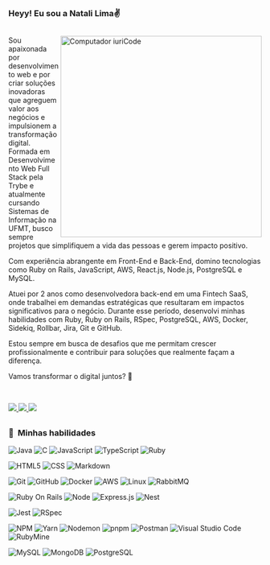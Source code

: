 ### Heyy! Eu sou a Natali Lima✌️
##

<img src="https://raw.githubusercontent.com/MicaelliMedeiros/micaellimedeiros/master/image/computer-illustration.png" min-width="400px" max-width="400px" width="400px" align="right" alt="Computador iuriCode">

<p align="left"> 
  Sou apaixonada por desenvolvimento web e por criar soluções inovadoras que agreguem valor aos negócios e impulsionem a transformação digital. Formada em Desenvolvimento Web Full Stack pela Trybe e atualmente cursando Sistemas de Informação na UFMT, busco sempre projetos que simplifiquem a vida das pessoas e gerem impacto positivo.

  Com experiência abrangente em Front-End e Back-End, domino tecnologias como Ruby on Rails, JavaScript, AWS, React.js, Node.js, PostgreSQL e MySQL.

  Atuei por 2 anos como desenvolvedora back-end em uma Fintech SaaS, onde trabalhei em demandas estratégicas que resultaram em impactos significativos para o negócio. Durante esse período, desenvolvi minhas habilidades com Ruby, Ruby on Rails, RSpec, PostgreSQL, AWS, Docker, Sidekiq, Rollbar, Jira, Git e GitHub.

  Estou sempre em busca de desafios que me permitam crescer profissionalmente e contribuir para soluções que realmente façam a diferença.

  Vamos transformar o digital juntos? 🚀
</p>
<br>
<p align="left">
  <a href="mailto:natalifplima@gmail.com" alt="Gmail">
    <img src="https://img.shields.io/badge/-Gmail-FF0000?style=flat-square&labelColor=FF0000&logo=gmail&logoColor=white" />
  </a>

<a href="https://www.linkedin.com/in/heyynat" alt="Linkedin">
  <img src="https://img.shields.io/badge/-Linkedin-0e76a8?style=flat-square&logo=Linkedin&logoColor=white" />
</a>

<a href="https://www.instagram.com/_heyynat/" alt="Instagram">
  <img src="https://img.shields.io/badge/-Instagram-DF0174?style=flat-square&labelColor=DF0174&logo=instagram&logoColor=white">
</a>

##

<h3> 🚀 &nbsp;Minhas habilidades </h3>

<div>

  ![Java](https://img.shields.io/badge/-Java-333333?style=for-the-badge&logo=Java&logoColor=007396)
  ![C](https://img.shields.io/badge/C-00599C?style=for-the-badge&logo=c&logoColor=white)
  ![JavaScript](https://img.shields.io/badge/-JavaScript-333333?style=for-the-badge&logo=javascript)
  ![TypeScript](https://img.shields.io/badge/typescript-%23007ACC.svg?style=for-the-badge&logo=typescript&logoColor=white)
  ![Ruby](https://img.shields.io/badge/ruby-CC342D.svg?style=for-the-badge&logo=ruby&logoColor=white)

  ![HTML5](https://img.shields.io/badge/-HTML5-333333?style=for-the-badge&logo=HTML5)
  ![CSS](https://img.shields.io/badge/-CSS-333333?style=for-the-badge&logo=CSS3&logoColor=1572B6)
  ![Markdown](https://img.shields.io/badge/Markdown-000000?style=for-the-badge&logo=markdown&logoColor=white)

  ![Git](https://img.shields.io/badge/-Git-333333?style=for-the-badge&logo=git)
  ![GitHub](https://img.shields.io/badge/-GitHub-333333?style=for-the-badge&logo=github)
  ![Docker](https://img.shields.io/badge/-Docker-333333?style=for-the-badge&logo=docker)
  ![AWS](https://img.shields.io/badge/Amazon_AWS-232F3E?style=for-the-badge&logo=amazon&logoColor=white)
  ![Linux](https://img.shields.io/badge/Linux-FCC624?style=for-the-badge&logo=linux&logoColor=black)
  ![RabbitMQ](https://img.shields.io/badge/Rabbitmq-FF6600?style=for-the-badge&logo=rabbitmq&logoColor=white)

  ![Ruby On Rails](https://img.shields.io/badge/Ruby%20on%20Rails-CC0000.svg?style=for-the-badge&logo=rubyonrails&logoColor=white)
  ![Node](https://img.shields.io/badge/Node-43853D.svg?style=for-the-badge&logo=node.js&logoColor=white)
  ![Express.js](https://img.shields.io/badge/express.js-%23404d59.svg?style=for-the-badge&logo=express&logoColor=%2361DAFB)
  ![Nest](https://img.shields.io/badge/nest-000000?style=for-the-badge&logo=nestjs&logoColor=darkred)

  ![Jest](https://img.shields.io/badge/-jest-%23C21325?style=for-the-badge&logo=jest&logoColor=white)
  ![RSpec](https://img.shields.io/badge/RSpec-FF0000?style=for-the-badge&logo=rubygems&logoColor=white)

  ![NPM](https://img.shields.io/badge/NPM-%23CB3837.svg?style=for-the-badge&logo=npm&logoColor=white)
  ![Yarn](https://img.shields.io/badge/yarn-%232C8EBB.svg?style=for-the-badge&logo=yarn&logoColor=white)
  ![Nodemon](https://img.shields.io/badge/NODEMON-%23323330.svg?style=for-the-badge&logo=nodemon&logoColor=%BBDEAD)
  ![pnpm](https://img.shields.io/badge/pnpm-%23323330.svg?style=for-the-badge&logo=pnpm&logoColor=%BBDEAD)
  ![Postman](https://img.shields.io/badge/-Postman-333333?style=for-the-badge&logo=postman)
  ![Visual Studio Code](https://img.shields.io/badge/Visual%20Studio%20Code-0078d7.svg?style=for-the-badge&logo=visual-studio-code&logoColor=white)
  ![RubyMine](https://img.shields.io/badge/RubyMine-%23CB3837.svg?style=for-the-badge&logo=rubymine&logoColor=white)

  ![MySQL](https://img.shields.io/badge/mysql-%2300f.svg?style=for-the-badge&logo=mysql&logoColor=white)
  ![MongoDB](https://img.shields.io/badge/mongodb-%236DB33F.svg?style=for-the-badge&logo=mongodb&logoColor=white)
  ![PostgreSQL](https://img.shields.io/badge/PostgreSQL-316192?style=for-the-badge&logo=postgresql&logoColor=white)
</div>
